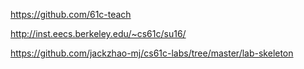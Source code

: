 https://github.com/61c-teach

http://inst.eecs.berkeley.edu/~cs61c/su16/

https://github.com/jackzhao-mj/cs61c-labs/tree/master/lab-skeleton
